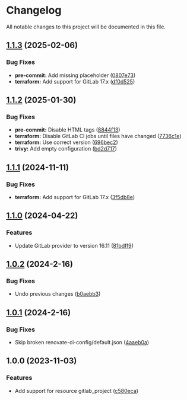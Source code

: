 # Changelog

All notable changes to this project will be documented in this file.

## [1.1.3](https://gitlab.com/terraform-child-modules-48151/terraform-gitlab-project/compare/v1.1.2...v1.1.3) (2025-02-06)

### Bug Fixes

* **pre-commit:** Add missing placeholder ([0807e73](https://gitlab.com/terraform-child-modules-48151/terraform-gitlab-project/commit/0807e7376e2a8254eb1a87b38e437ab3eda90f59))
* **terraform:** Add support for GitLab 17.x ([df0d525](https://gitlab.com/terraform-child-modules-48151/terraform-gitlab-project/commit/df0d525c8fcb40551f5765c55b31fcfaf629c525))

## [1.1.2](https://gitlab.com/terraform-child-modules-48151/terraform-gitlab-project/compare/v1.1.1...v1.1.2) (2025-01-30)

### Bug Fixes

* **pre-commit:** Disable HTML tags ([8844f13](https://gitlab.com/terraform-child-modules-48151/terraform-gitlab-project/commit/8844f13dd244c5c2fe2cc43ad8f95ffd5bc1a09f))
* **terraform:** Disable GitLab CI jobs until files have changed ([7736c1e](https://gitlab.com/terraform-child-modules-48151/terraform-gitlab-project/commit/7736c1eb3930ed062cf3603df2993f3ae21fef98))
* **terraform:** Use correct version ([696bec2](https://gitlab.com/terraform-child-modules-48151/terraform-gitlab-project/commit/696bec2f2ada5c8298a878719d6a94ff469d49f6))
* **trivy:** Add empty configuration ([bd2d717](https://gitlab.com/terraform-child-modules-48151/terraform-gitlab-project/commit/bd2d7174d5589b8ea2abe8cdb83a98e57fb77d4b))

## [1.1.1](https://gitlab.com/terraform-child-modules-48151/terraform-gitlab-project/compare/v1.1.0...v1.1.1) (2024-11-11)

### Bug Fixes

* **terraform:** Add support for GitLab 17.x ([3f5db8e](https://gitlab.com/terraform-child-modules-48151/terraform-gitlab-project/commit/3f5db8ec88c8a7b1b0dd0571d01eb6003940a3c2))

## [1.1.0](https://gitlab.com/terraform-child-modules-48151/terraform-gitlab-project/compare/v1.0.2...v1.1.0) (2024-04-22)


### Features

* Update GitLab provider to version 16.11 ([81bdff9](https://gitlab.com/terraform-child-modules-48151/terraform-gitlab-project/commit/81bdff97cdeb3435ef1a4b7d8ddd59eff8b4c7fe))

## [1.0.2](https://gitlab.com/terraform-child-modules1/terraform-gitlab-project/compare/v1.0.1...v1.0.2) (2024-2-16)


### Bug Fixes

* Undo previous changes ([b0aebb3](https://gitlab.com/terraform-child-modules1/terraform-gitlab-project/commit/b0aebb3092ea135441cb48707e7758e29af3df58))

## [1.0.1](https://gitlab.com/terraform-child-modules1/terraform-gitlab-project/compare/v1.0.0...v1.0.1) (2024-2-16)


### Bug Fixes

* Skip broken renovate-ci-config/default.json ([4aaeb0a](https://gitlab.com/terraform-child-modules1/terraform-gitlab-project/commit/4aaeb0a26dd20648eacfe615eedbef1c76206158))

## 1.0.0 (2023-11-03)


### Features

* Add support for resource gitlab_project ([c580eca](https://gitlab.com/terraform-child-modules1/terraform-gitlab-project/commit/c580eca4493b82dab85eef6551098a670a189fd5))
